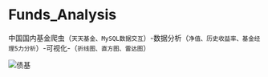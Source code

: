 # Funds_Analysis
中国国内基金爬虫（`天天基金、MySQL数据交互`）-数据分析（`净值、历史收益率、基金经理5力分析`）-可视化-（`折线图、直方图、雷达图`）

![债基](https://github.com/wwwfz/funds_analysis/blob/main/债基.png) 
